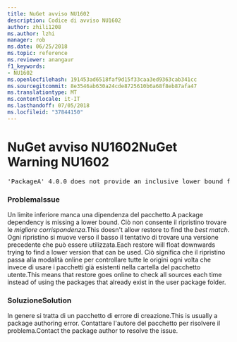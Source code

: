 ```yaml
---
title: NuGet avviso NU1602
description: Codice di avviso NU1602
author: zhili1208
ms.author: lzhi
manager: rob
ms.date: 06/25/2018
ms.topic: reference
ms.reviewer: anangaur
f1_keywords:
- NU1602
ms.openlocfilehash: 191453ad6518faf9d15f33caa3ed9363cab341cc
ms.sourcegitcommit: 8e3546ab630a24cde8725610b6a68f8eb87afa47
ms.translationtype: MT
ms.contentlocale: it-IT
ms.lasthandoff: 07/05/2018
ms.locfileid: "37844150"
---
```

# <a name="nuget-warning-nu1602"></a><span data-ttu-id="0ea37-103">NuGet avviso NU1602</span><span class="sxs-lookup"><span data-stu-id="0ea37-103">NuGet Warning NU1602</span></span>

<pre>'PackageA' 4.0.0 does not provide an inclusive lower bound for dependency 'PackageB' (> 3.5.0). An approximate best match of 3.6.0 was resolved.</pre>

### <a name="issue"></a><span data-ttu-id="0ea37-104">Problema</span><span class="sxs-lookup"><span data-stu-id="0ea37-104">Issue</span></span>
<span data-ttu-id="0ea37-105">Un limite inferiore manca una dipendenza del pacchetto.</span><span class="sxs-lookup"><span data-stu-id="0ea37-105">A package dependency is missing a lower bound.</span></span> <span data-ttu-id="0ea37-106">Ciò non consente il ripristino trovare le *migliore corrispondenza*.</span><span class="sxs-lookup"><span data-stu-id="0ea37-106">This doesn't allow restore to find the *best match*.</span></span> <span data-ttu-id="0ea37-107">Ogni ripristino si muove verso il basso il tentativo di trovare una versione precedente che può essere utilizzata.</span><span class="sxs-lookup"><span data-stu-id="0ea37-107">Each restore will float downwards trying to find a lower version that can be used.</span></span> <span data-ttu-id="0ea37-108">Ciò significa che il ripristino passa alla modalità online per controllare tutte le origini ogni volta che invece di usare i pacchetti già esistenti nella cartella del pacchetto utente.</span><span class="sxs-lookup"><span data-stu-id="0ea37-108">This means that restore goes online to check all sources each time instead of using the packages that already exist in the user package folder.</span></span>

### <a name="solution"></a><span data-ttu-id="0ea37-109">Soluzione</span><span class="sxs-lookup"><span data-stu-id="0ea37-109">Solution</span></span>
<span data-ttu-id="0ea37-110">In genere si tratta di un pacchetto di errore di creazione.</span><span class="sxs-lookup"><span data-stu-id="0ea37-110">This is usually a package authoring error.</span></span> <span data-ttu-id="0ea37-111">Contattare l'autore del pacchetto per risolvere il problema.</span><span class="sxs-lookup"><span data-stu-id="0ea37-111">Contact the package author to resolve the issue.</span></span>